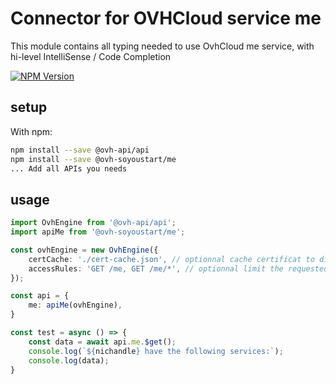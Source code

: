 # Connector for OVHCloud service me

This module contains all typing needed to use OvhCloud me service, with hi-level IntelliSense / Code Completion

[![NPM Version](https://img.shields.io/npm/v/@ovh-soyoustart/me.svg?style=flat)](https://www.npmjs.org/package/@ovh-soyoustart/me)

## setup

With npm:
````bash
npm install --save @ovh-api/api
npm install --save @ovh-soyoustart/me
... Add all APIs you needs
````

## usage

````typescript
import OvhEngine from '@ovh-api/api';
import apiMe from '@ovh-soyoustart/me';

const ovhEngine = new OvhEngine({ 
    certCache: './cert-cache.json', // optionnal cache certificat to disk
    accessRules: 'GET /me, GET /me/*', // optionnal limit the requested privileges.
});

const api = {
    me: apiMe(ovhEngine),
}

const test = async () => {
    const data = await api.me.$get();
    console.log(`${nichandle} have the following services:`);
    console.log(data);
}

````